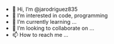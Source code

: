 - 👋 Hi, I’m @jarodriguez835
- 👀 I’m interested in code, programming
- 🌱 I’m currently learning ...
- 💞️ I’m looking to collaborate on ...
- 📫 How to reach me ...

<!---
jarodriguez835/jarodriguez835 is a ✨ special ✨ repository because its `README.md` (this file) appears on your GitHub profile.
You can click the Preview link to take a look at your changes.
--->
